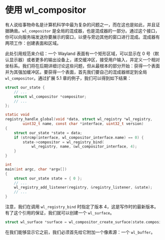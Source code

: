 # 使用 wl_compositor

有人说给事物命名是计算机科学中最为复杂的问题之一，而在这也是如此，并且证据确凿。`wl_compositor` 是全局的混成器，也是混成器的一部分。通过这个接口，你可以向服务端发送你要展示的窗口，以便与旁边其他的窗口进行混成。混成器有两项工作：创建表面和区域。

此处引用规范来介绍：一个 Wayland 表面有一个矩形区域，可以显示在 0 号（默认显示器）或者更多的输出设备上，递交缓冲区，接受用户输入，并定义一个相对坐标系。我们将在后期详细讨论这些问题，但从最根本的部分开始：获得一个表面并为其强加缓冲区。要获得一个表面，首先我们要自己的混成器绑定到全局 `wl_compositor`。通过扩展 5.1 章的例子，我们可以得到如下结果：

```c
struct our_state {
    // ...
    struct wl_compositor *compositor;
    // ...
};

static void
registry_handle_global(void *data, struct wl_registry *wl_registry,
		uint32_t name, const char *interface, uint32_t version)
{
    struct our_state *state = data;
    if (strcmp(interface, wl_compositor_interface.name) == 0) {
        state->compositor = wl_registry_bind(
            wl_registry, name, &wl_compositor_interface, 4);
    }
}

int
main(int argc, char *argv[])
{
    struct our_state state = { 0 };
    // ...
    wl_registry_add_listener(registry, &registry_listener, &state);
    // ...
}
```

注意，我们在调用 `wl_registry_bind` 时指定了版本 4，这是写作时的最新版本。有了这个引用的保证，我们就可以创建一个 `wl_surface`。

```c
struct wl_surface *surface = wl_compositor_create_surface(state.compositor);
```

在我们能够显示它之前，我们必须首先给它附加一个像素源：一个 `wl_buffer`。
